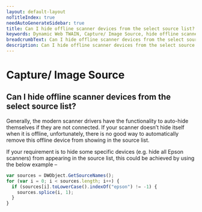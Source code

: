 ```yaml
---
layout: default-layout
noTitleIndex: true
needAutoGenerateSidebar: true
title: Can I hide offline scanner devices from the select source list?
keywords: Dynamic Web TWAIN, Capture/ Image Source, hide offline scanners, source list
breadcrumbText: Can I hide offline scanner devices from the select source list?
description: Can I hide offline scanner devices from the select source list?
---
```


# Capture/ Image Source

## Can I hide offline scanner devices from the select source list?

Generally, the modern scanner drivers have the functionality to auto-hide themselves if they are not connected. If your scanner doesn’t hide itself when it is offline, unfortunately, there is no good way to automatically remove this offline device from showing in the source list.

If your requirement is to hide some specific devices (e.g. hide all Epson scanners) from appearing in the source list, this could be achieved by using the below example –

```javascript
var sources = DWObject.GetSourceNames();
for (var i = 0; i < sources.length; i++) {
  if (sources[i].toLowerCase().indexOf("epson") != -1) {
    sources.splice(i, 1);
  }
}
```
